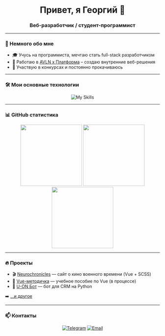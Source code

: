 <h1 align="center">Привет, я Георгий 👋</h1>
<h3 align="center">Веб-разработчик / студент-программист</h3>

---

### 🧠 Немного обо мне

- 🎓 Учусь на программиста, мечтаю стать full-stack разработчиком  
- 💼 Работаю в [AVLN x Платформа](https://avln.ru/) – создаю внутренние веб-решения  
- 🧩 Участвую в конкурсах и постоянно прокачиваюсь  

---

### 🛠️ Мои основные технологии

<div align="center">

![My Skills](https://skillicons.dev/icons?i=html,css,sass,tailwind,js,ts,vue,vite,git)

</div>

---

### 📊 GitHub статистика

<div align="center">
  <img src="https://github-readme-stats.vercel.app/api?username=GeorgeBlackbird&show_icons=true&theme=github_dark&hide=issues" height="200"/>
  <img src="https://github-readme-stats.vercel.app/api/top-langs/?username=GeorgeBlackbird&layout=compact&theme=github_dark" height="200"/>
</div>
<div align="center">
  <img src="https://streak-stats.demolab.com?user=GeorgeBlackbird&theme=dark&hide_border=true" height="200"/>
</div>

---

### 🔥 Проекты

- 🎬 [Neurochronicles](https://github.com/GeorgeBlackbird/neurochronicles) — сайт о кино военного времени (Vue + SCSS)
- 📘 [Vue-методичка](https://github.com/GeorgeBlackbird/vue-course) — учебное пособие по Vue (в процессе)
- 🤖 [U-ON Бот](https://github.com/GeorgeBlackbird/U-ON_Notifications_Bot) — бот для CRM на Python

➡️ [...и другое](https://github.com/GeorgeBlackbird?tab=repositories)

---

### 📫 Контакты

<div align="center">

[![Telegram](https://img.shields.io/badge/Telegram-2CA5E0?style=for-the-badge&logo=telegram&logoColor=white)](https://t.me/maad_kid)
[![Email](https://img.shields.io/badge/dev.georgiy.drozdov@gmail.com-D14836?style=for-the-badge&logo=gmail&logoColor=white)](mailto:dev.georgiy.drozdov@gmail.com)

</div>

